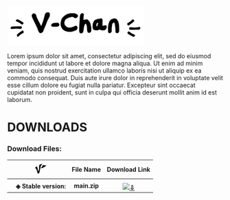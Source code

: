 
<img src="https://raw.githubusercontent.com/reichsacht-alt/V-Chan-2.1/refs/heads/main/img/ui/logo.svg" style="width:20rem;">

<p>Lorem ipsum dolor sit amet, consectetur adipiscing elit, sed do eiusmod tempor incididunt ut labore et dolore magna aliqua. Ut enim ad minim veniam, quis nostrud exercitation ullamco laboris nisi ut aliquip ex ea commodo consequat. Duis aute irure dolor in reprehenderit in voluptate velit esse cillum dolore eu fugiat nulla pariatur. Excepteur sint occaecat cupidatat non proident, sunt in culpa qui officia deserunt mollit anim id est laborum.</p>

# DOWNLOADS
<h3>Download Files:</h3>

<table>
  <tr>
    <th>
      ㅤ<img src="https://raw.githubusercontent.com/reichsacht-alt/V-Chan-2.1/refs/heads/main/img/ui/V-black.svg" style="width:2rem;">
    </th>
    <th>
      File Name
    </th>
    <th>
      Download Link
    </th>
  </tr>
  <tr>
    <th>
      ㅤ◈ <b>Stable version:</b>
    </th>
    <th>
      main.zip
    </th>
    <th>
      <a href="https://github.com/reichsacht-alt/V-chan-2.1/archive/refs/heads/main.zip"><img src="https://github.com/sdmatayoshi/V-chan/assets/106670145/ce129379-faeb-48fa-98a5-0769f39e12db" style="width:1rem;margin-top:5px"><u>⇩</u></a>
    </th>
  </tr>
</table>
<!--Here's a sentence with a footnote. [^1]
[^1]: This is the footnote.
# V-CHAN PROJECT (v2.1)

-->
